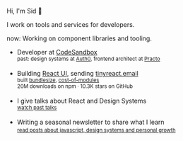 Hi, I'm Sid 👋

I work on tools and services for developers. 

now: Working on component libraries and tooling.

<ul>
<li>
  <div>Developer at <a href="https://codesandbox.io">CodeSandbox</a></div>
  <small>past: design systems at <a href="https://auth0.com">Auth0</a>, frontend architect at <a href="https://practo.com">Practo</a></small>
</li>
<br/>
<li>
  <div>Building <a href="https://github.com/siddharthkp/react-ui">React UI</a>, sending <a href="https://tinyreact.email">tinyreact.email</a></div>
  <div><small>built <a href="https://github.com/siddharthkp/bundlesize">bundlesize</a>, <a href="https://github.com/siddharthkp/cost-of-modules">cost-of-modules</a></small></div>
  <div><small>20M downloads on npm · 10.3K stars on GitHub</small></div>
</li>
<br/>
<li>
  <div>I give talks about React and Design Systems</div>
  <small><a href="https://sid.st/talks/">watch past talks<a/></small>
</li>
<br/>
<li>
  <div>Writing a seasonal newsletter to share what I learn</div>
  <small><a href="https://sid.st/blog/">read posts about javascript, design systems and personal growth<a/></small>
</li>
</ul>
